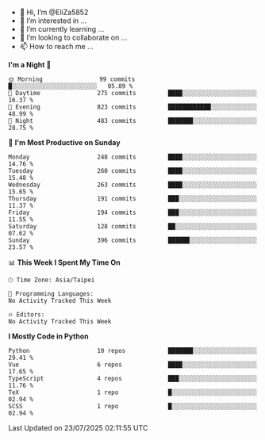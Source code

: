 - 👋 Hi, I’m @EliZa5852
- 👀 I’m interested in ...
- 🌱 I’m currently learning ...
- 💞️ I’m looking to collaborate on ...
- 📫 How to reach me ...

<!--START_SECTION:waka-->
**I'm a Night 🦉** 

```text
🌞 Morning                99 commits          █░░░░░░░░░░░░░░░░░░░░░░░░   05.89 % 
🌆 Daytime                275 commits         ████░░░░░░░░░░░░░░░░░░░░░   16.37 % 
🌃 Evening                823 commits         ████████████░░░░░░░░░░░░░   48.99 % 
🌙 Night                  483 commits         ███████░░░░░░░░░░░░░░░░░░   28.75 % 
```
📅 **I'm Most Productive on Sunday** 

```text
Monday                   248 commits         ████░░░░░░░░░░░░░░░░░░░░░   14.76 % 
Tuesday                  260 commits         ████░░░░░░░░░░░░░░░░░░░░░   15.48 % 
Wednesday                263 commits         ████░░░░░░░░░░░░░░░░░░░░░   15.65 % 
Thursday                 191 commits         ███░░░░░░░░░░░░░░░░░░░░░░   11.37 % 
Friday                   194 commits         ███░░░░░░░░░░░░░░░░░░░░░░   11.55 % 
Saturday                 128 commits         ██░░░░░░░░░░░░░░░░░░░░░░░   07.62 % 
Sunday                   396 commits         ██████░░░░░░░░░░░░░░░░░░░   23.57 % 
```


📊 **This Week I Spent My Time On** 

```text
🕑︎ Time Zone: Asia/Taipei

💬 Programming Languages: 
No Activity Tracked This Week

🔥 Editors: 
No Activity Tracked This Week
```

**I Mostly Code in Python** 

```text
Python                   10 repos            ███████░░░░░░░░░░░░░░░░░░   29.41 % 
Vue                      6 repos             ████░░░░░░░░░░░░░░░░░░░░░   17.65 % 
TypeScript               4 repos             ███░░░░░░░░░░░░░░░░░░░░░░   11.76 % 
TeX                      1 repo              █░░░░░░░░░░░░░░░░░░░░░░░░   02.94 % 
SCSS                     1 repo              █░░░░░░░░░░░░░░░░░░░░░░░░   02.94 % 
```




 Last Updated on 23/07/2025 02:11:55 UTC
<!--END_SECTION:waka-->
